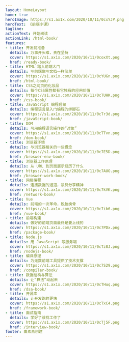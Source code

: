 ```yaml
---
layout: HomeLayout
home: true
heroImage: https://s1.ax1x.com/2020/10/11/0cxYJP.png
heroText: 《前端小课》
tagline: 
actionText: 开始阅读
actionLink: /html-book/
features:
- title: 开发前准备
  details: 万事开头难，贵在坚持
  cover: https://s1.ax1x.com/2020/10/11/0coxXt.png
  href: /ready-book/
- title: HTML 踏入前端大门
  details: 写前端像写文档一样简单
  cover: https://s1.ax1x.com/2020/10/11/0cYUGn.png
  href: /html-book/
- title: CSS之网页的化妆品
  details: 每个CSS属性都有它独有的应用价值
  cover: https://s1.ax1x.com/2020/10/11/0cTUHK.png
  href: /css-book/
- title: JavaScript 编程启蒙
  details: 编程语言是入门编程的绊脚石
  cover: https://s1.ax1x.com/2020/10/11/0cTr3d.png
  href: /javaScript-book/
- title: DOM
  details: 可用编程语言操作的“对象”
  cover: https://s1.ax1x.com/2020/10/11/0cTTvn.png
  href: /dom-book/
- title: 浏览器环境
  details: 与浏览器相关的一些概念
  cover: https://s1.ax1x.com/2020/10/11/0c7E5D.png
  href: /broswer-env-book/
- title: 浏览器工作原理
  details: 从 URL 到页面展示经历了什么
  cover: https://s1.ax1x.com/2020/10/11/0c7AUO.png
  href: /broswer-work-book/
- title: 网络编程
  details: 连接数据的通道，最具分享精神
  cover: https://s1.ax1x.com/2020/10/11/0c7kVK.png
  href: /network-book/
- title: Vue
  details: 前端的一次革命，脱胎换骨
  cover: https://s1.ax1x.com/2020/10/11/0c7ib6.png
  href: /vue-book/
- title: 前端构建
  details: 做好的前端页面最终是要上线的
  cover: https://s1.ax1x.com/2020/10/11/0c7PDx.png
  href: /package-book/
- title: Node.js
  details: 用 JavaScript 写服务端
  cover: https://s1.ax1x.com/2020/10/11/0cTz8J.png
  href: /nodejs-book/
- title: 编译原理
  details: 为无数前端工具提供了技术支撑
  cover: https://s1.ax1x.com/2020/10/11/0c7S29.png
  href: /compiler-book/
- title: 数据结构与算法
  details: 让“算法”动起来
  cover: https://s1.ax1x.com/2020/10/11/0cTHuq.png
  href: /dsa-book/
- title: 开源库
  details: 让开发跑的更快
  cover: https://s1.ax1x.com/2020/10/11/0cTxC4.png
  href: /framework-book/
- title: 面试指南
  details: 学好了该找工作了
  cover: https://s1.ax1x.com/2020/10/11/0cTj5F.png
  href: /interview-book/
footer: 由素燕创建
---
```


